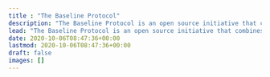 ```yaml
---
title : "The Baseline Protocol"
description: "The Baseline Protocol is an open source initiative that combines advances in cryptography, messaging, and blockchain to deliver secure and private business processes at low cost."
lead: "The Baseline Protocol is an open source initiative that combines advances in cryptography, messaging, and blockchain to deliver secure and private business processes at low cost. The protocol will enable confidential and complex collaboration between enterprises without leaving any sensitive data on-chain."
date: 2020-10-06T08:47:36+00:00
lastmod: 2020-10-06T08:47:36+00:00
draft: false
images: []
---
```

